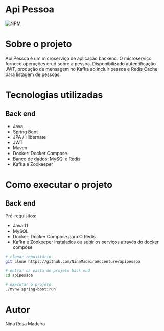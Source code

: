 # Api Pessoa
[![NPM](https://img.shields.io/npm/l/react)](https://github.com/devsuperior/sds1-wmazoni/blob/master/LICENSE) 

# Sobre o projeto


Api Pessoa é um microserviço de aplicação backend. O microserviço fornece operações crud sobre a pessoa. Disponibilizado autentificação JWT, produção de mensagem no Kafka ao incluir pessoa e Redis Cache para listagem de pessoas. 

# Tecnologias utilizadas
## Back end
- Java
- Spring Boot
- JPA / Hibernate
- JWT
- Maven
- Docker: Docker Compose
- Banco de dados: MySQl e Redis
- Kafka e Zookeeper

# Como executar o projeto
 
## Back end
Pré-requisitos: 
- Java 11
- MySQL
- Docker: Docker Compose para O Redis
- Kafka e Zookeeper instalados ou subir os serviços através do docker compose

```bash
# clonar repositório
git clone https://github.com/NinaMadeiraAccenture/apipessoa

# entrar na pasta do projeto back end
cd apipessoa

# executar o projeto
./mvnw spring-boot:run
```

# Autor

Nina Rosa Madeira


